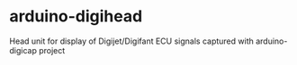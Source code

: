 # arduino-digihead
Head unit for display of Digijet/Digifant ECU signals captured with arduino-digicap project
